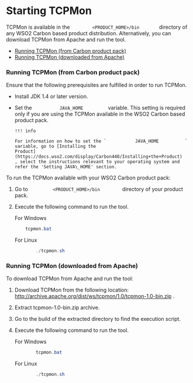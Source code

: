 # Starting TCPMon

TCPMon is available in the `         <PRODUCT_HOME>/bin        `
directory of any WSO2 Carbon based product distribution. Alternatively,
you can download TCPMon from Apache and run the tool.

-   [Running TCPMon (from Carbon product
    pack)](#StartingTCPMon-RunningTCPMon(fromCarbonproductpack))
-   [Running TCPMon (downloaded from
    Apache)](#StartingTCPMon-RunningTCPMon(downloadedfromApache))

### Running TCPMon (from Carbon product pack)

Ensure that the following prerequisites are fulfilled in order to run
TCPMon.

-   Install JDK 1.4 or later version.
-   Set the `           JAVA_HOME          ` variable. This setting is
    required only if you are using the TCPMon available in the WSO2
    Carbon based product pack.

        !!! info
    
        For information on how to set the `           JAVA_HOME          `
        variable, go to [Installing the
        Product](https://docs.wso2.com/display/Carbon440/Installing+the+Product)
        , select the instructions relevant to your operating system and
        refer the 'Setting JAVA\_HOME' section.
    

To run the TCPMon available with your WSO2 Carbon product pack:

1.  Go to `          <PRODUCT_HOME>/bin         ` directory of your
    product pack.
2.  Execute the following command to run the tool.  
      
    For Windows

    ``` java
        tcpmon.bat
    ```

    For Linux

    ``` java
            ./tcpmon.sh
    ```

### Running TCPMon (downloaded from Apache)

To download TCPMon from Apache and run the tool:

1.  Download TCPMon from the following location:
    <http://archive.apache.org/dist/ws/tcpmon/1.0/tcpmon-1.0-bin.zip> .
2.  Extract tcpmon-1.0-bin.zip archive.
3.  Go to the build of the extracted directory to find the execution
    script.
4.  Execute the following command to run the tool.  

    For Windows

    ``` java
            tcpmon.bat
    ```

    For Linux

    ``` java
            ./tcpmon.sh
    ```
